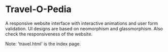 # Travel-O-Pedia
A responsive website interface with interactive animations and user form validation. UI designs are based on neomorphism and glassmorphism.
Also check the responsiveness of the website. 

Note: 'travel.html' is the index page.
